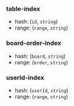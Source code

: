 ### table-index
- hash: (`id`, `string`)
- range: (`range`, `string`)

### board-order-index
- hash: (`board`, `string`)
- range: (`order`, `string`)

### userId-index
- hash: (`userId`, `string`)
- range: (`range`, `string`)
